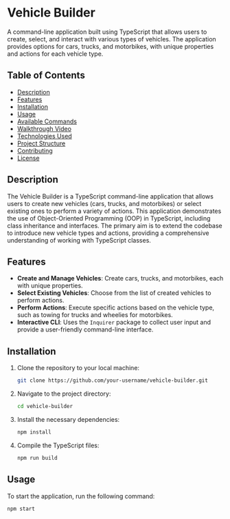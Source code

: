 # Vehicle Builder

A command-line application built using TypeScript that allows users to create, select, and interact with various types of vehicles. The application provides options for cars, trucks, and motorbikes, with unique properties and actions for each vehicle type.

## Table of Contents
- [Description](#description)
- [Features](#features)
- [Installation](#installation)
- [Usage](#usage)
- [Available Commands](#available-commands)
- [Walkthrough Video](#walkthrough-video)
- [Technologies Used](#technologies-used)
- [Project Structure](#project-structure)
- [Contributing](#contributing)
- [License](#license)

## Description

The Vehicle Builder is a TypeScript command-line application that allows users to create new vehicles (cars, trucks, and motorbikes) or select existing ones to perform a variety of actions. This application demonstrates the use of Object-Oriented Programming (OOP) in TypeScript, including class inheritance and interfaces. The primary aim is to extend the codebase to introduce new vehicle types and actions, providing a comprehensive understanding of working with TypeScript classes.

## Features

- **Create and Manage Vehicles**: Create cars, trucks, and motorbikes, each with unique properties.
- **Select Existing Vehicles**: Choose from the list of created vehicles to perform actions.
- **Perform Actions**: Execute specific actions based on the vehicle type, such as towing for trucks and wheelies for motorbikes.
- **Interactive CLI**: Uses the `Inquirer` package to collect user input and provide a user-friendly command-line interface.

## Installation

1. Clone the repository to your local machine:

    ```bash
    git clone https://github.com/your-username/vehicle-builder.git
    ```

2. Navigate to the project directory:

    ```bash
    cd vehicle-builder
    ```

3. Install the necessary dependencies:

    ```bash
    npm install
    ```

4. Compile the TypeScript files:

    ```bash
    npm run build
    ```

## Usage

To start the application, run the following command:

```bash
npm start
